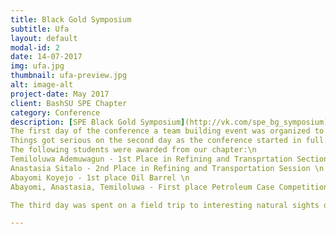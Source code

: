 ```yaml
---
title: Black Gold Symposium
subtitle: Ufa
layout: default
modal-id: 2
date: 14-07-2017
img: ufa.jpg
thumbnail: ufa-preview.jpg
alt: image-alt
project-date: May 2017
client: BashSU SPE Chapter
category: Conference
description: [SPE Black Gold Symposium](http://vk.com/spe_bg_symposium) was held in the beautiful city of Ufa from the 10th till 12th of May 2017. The conference was attended by 95 participants from different countries from arround the world including: Armenia, Kazakhstan, Indonesia, Uzbekistan, India, Algiers, Ghana, Ukraina, Egypt, Nigeria etc.
The first day of the conference a team building event was organized to acquaint participants with one another and an excursion around the city was also organized to relieve the stress of travelling. 
Things got serious on the second day as the conference started in full. Students presented their research work in the differen sections available after which there was the SPE chapter's official round table and a technical session. Student also had the opportunity of meeting with company executives and hearing directly from them. The petroleum olympaid game "Oil Barrel " and a case competition also took place. At the end of the day the awards were presented to the winners.\n
The following students were awarded from our chapter:\n
Temiloluwa Ademuwagun - 1st Place in Refining and Transprtation Section \n
Anastasia Sitalo - 2nd Place in Refining and Transportation Session \n
Abayomi Koyejo - 1st place Oil Barrel \n
Abayomi, Anastasia, Temiloluwa - First place Petroleum Case Competition. \n 

The third day was spent on a field trip to interesting natural sights of the repulic. ![Case](static/images/Case.jpg).

---
```

